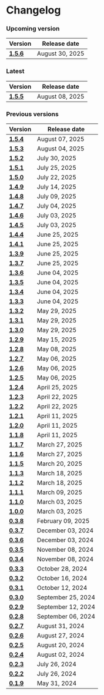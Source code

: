 # Changelog

### Upcoming version

| Version| Release date | 
|---|---|
|__[1.5.6](/docs/changelog/1.5.6)__| August 30, 2025 |

### Latest

| Version| Release date | 
|---|---|
|__[1.5.5](/docs/changelog/1.5.5)__| August 08, 2025 |

### Previous versions

| Version| Release date | 
|---|---|
|__[1.5.4](/docs/changelog/1.5.4)__| August 07, 2025 |
|__[1.5.3](/docs/changelog/1.5.3)__| August 04, 2025 |
|__[1.5.2](/docs/changelog/1.5.2)__| July 30, 2025 |
|__[1.5.1](/docs/changelog/1.5.1)__| July 25, 2025 |
|__[1.5.0](/docs/changelog/1.5.0)__| July 22, 2025 |
|__[1.4.9](/docs/changelog/1.4.9)__| July 14, 2025 |
|__[1.4.8](/docs/changelog/1.4.8)__| July 09, 2025 |
|__[1.4.7](/docs/changelog/1.4.7)__| July 04, 2025 |
|__[1.4.6](/docs/changelog/1.4.6)__| July 03, 2025 |
|__[1.4.5](/docs/changelog/1.4.5)__| July 03, 2025 |
|__[1.4.4](/docs/changelog/1.4.4)__| June 25, 2025 |
|__[1.4.1](/docs/changelog/1.4.1)__| June 25, 2025 |
|__[1.3.9](/docs/changelog/1.3.9)__| June 25, 2025 |
|__[1.3.7](/docs/changelog/1.3.7)__| June 25, 2025 |
|__[1.3.6](/docs/changelog/1.3.6)__| June 04, 2025 |
|__[1.3.5](/docs/changelog/1.3.5)__| June 04, 2025 |
|__[1.3.4](/docs/changelog/1.3.4)__| June 04, 2025 |
|__[1.3.3](/docs/changelog/1.3.3)__| June 04, 2025 |
|__[1.3.2](/docs/changelog/1.3.2)__| May 29, 2025 |
|__[1.3.1](/docs/changelog/1.3.1)__| May 29, 2025 |
|__[1.3.0](/docs/changelog/1.3.0)__| May 29, 2025 |
|__[1.2.9](/docs/changelog/1.2.9)__| May 15, 2025 |
|__[1.2.8](/docs/changelog/1.2.8)__| May 08, 2025 |
|__[1.2.7](/docs/changelog/1.2.7)__| May 06, 2025 |
|__[1.2.6](/docs/changelog/1.2.6)__| May 06, 2025 |
|__[1.2.5](/docs/changelog/1.2.5)__| May 06, 2025 |
|__[1.2.4](/docs/changelog/1.2.4)__| April 25, 2025 |
|__[1.2.3](/docs/changelog/1.2.3)__| April 22, 2025 |
|__[1.2.2](/docs/changelog/1.2.2)__| April 22, 2025 |
|__[1.2.1](/docs/changelog/1.2.1)__| April 11, 2025 |
|__[1.2.0](/docs/changelog/1.2.0)__| April 11, 2025 |
|__[1.1.8](/docs/changelog/1.1.8)__| April 11, 2025 |
|__[1.1.7](/docs/changelog/1.1.7)__| March 27, 2025 |
|__[1.1.6](/docs/changelog/1.1.6)__| March 27, 2025 |
|__[1.1.5](/docs/changelog/1.1.5)__| March 20, 2025 |
|__[1.1.3](/docs/changelog/1.1.3)__| March 18, 2025 |
|__[1.1.2](/docs/changelog/1.1.2)__| March 18, 2025 |
|__[1.1.1](/docs/changelog/1.1.1)__| March 09, 2025 |
|__[1.1.0](/docs/changelog/1.1.0)__| March 03, 2025 |
|__[1.0.0](/docs/changelog/1.0.0)__| March 03, 2025 |
|__[0.3.8](/docs/changelog/0.3.8)__| February 09, 2025 |
|__[0.3.7](/docs/changelog/0.3.7)__| December 03, 2024 |
|__[0.3.6](/docs/changelog/0.3.6)__| December 03, 2024 |
|__[0.3.5](/docs/changelog/0.3.5)__| November 08, 2024 |
|__[0.3.4](/docs/changelog/0.3.4)__| November 08, 2024 |
|__[0.3.3](/docs/changelog/0.3.3)__| October 28, 2024 |
|__[0.3.2](/docs/changelog/0.3.2)__| October 16, 2024 |
|__[0.3.1](/docs/changelog/0.3.1)__| October 12, 2024 |
|__[0.3.0](/docs/changelog/0.3.0)__| September 25, 2024 |
|__[0.2.9](/docs/changelog/0.2.9)__| September 12, 2024 |
|__[0.2.8](/docs/changelog/0.2.8)__| September 06, 2024 |
|__[0.2.7](/docs/changelog/0.2.7)__| August 31, 2024 |
|__[0.2.6](/docs/changelog/0.2.6)__| August 27, 2024 |
|__[0.2.5](/docs/changelog/0.2.5)__| August 20, 2024 |
|__[0.2.4](/docs/changelog/0.2.4)__| August 02, 2024 |
|__[0.2.3](/docs/changelog/0.2.3)__| July 26, 2024 |
|__[0.2.2](/docs/changelog/0.2.2)__| July 26, 2024 |
|__[0.1.9](/docs/changelog/0.1.9)__| May 31, 2024 |
